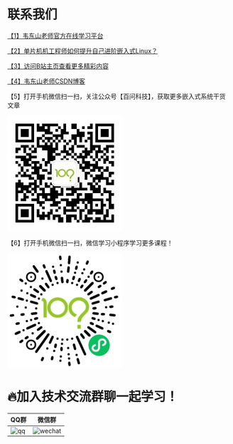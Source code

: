 # 联系我们

[【1】韦东山老师官方在线学习平台](https://www.100ask.net/page)

[【2】单片机机工程师如何提升自己进阶嵌入式Linux？](https://mp.weixin.qq.com/s/T5JcyPcdVKhX7Q1E28Azcw)

[【3】访问B站主页查看更多精彩内容](https://space.bilibili.com/275908810)

[【4】韦东山老师CSDN博客](https://blog.csdn.net/thisway_diy)

【5】打开手机微信扫一扫，关注公众号【百问科技】，获取更多嵌入式系统干货文章

![wechat](index_img/WeChat_Subscription.jpg)

【6】打开手机微信扫一扫，微信学习小程序学习更多课程！

![wechat_applet](index_img/wechat_applet.jpg)

 
# 🔥加入技术交流群聊一起学习！

| QQ群 | 微信群 |
| ---- | ---- |
| ![qq](http://photos.100ask.net/lvgl/00_group_chat/lvgl_qq.png) | ![wechat](http://photos.100ask.net/lvgl/00_group_chat/lvgl_wechat.png) |


